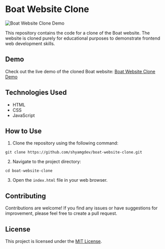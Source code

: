 # Boat Website Clone

![Boat Website Clone Demo](demo.gif)

This repository contains the code for a clone of the Boat website. The website is cloned purely for educational purposes to demonstrate frontend web development skills.

## Demo

Check out the live demo of the cloned Boat website: [Boat Website Clone Demo](https://shyamgdev.github.io/boat-website-clone/)

## Technologies Used

- HTML
- CSS
- JavaScript

## How to Use

1. Clone the repository using the following command:

```
git clone https://github.com/shyamgdev/boat-website-clone.git
```

2. Navigate to the project directory:

```
cd boat-website-clone
```

3. Open the `index.html` file in your web browser.

## Contributing

Contributions are welcome! If you find any issues or have suggestions for improvement, please feel free to create a pull request.

## License

This project is licensed under the [MIT License](LICENSE).
